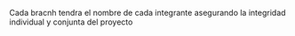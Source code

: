 Cada bracnh tendra el nombre de cada integrante asegurando la integridad individual y conjunta del proyecto
